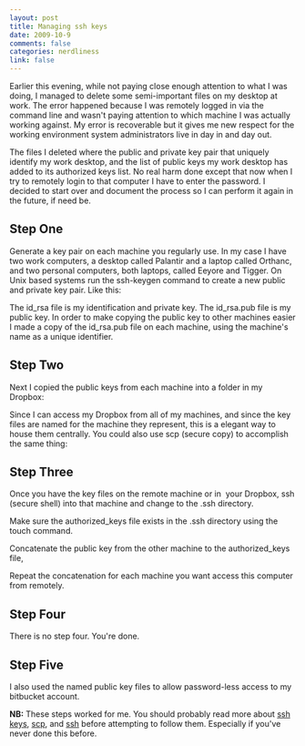 ```yaml
--- 
layout: post
title: Managing ssh keys
date: 2009-10-9
comments: false
categories: nerdliness
link: false
---
```

Earlier this evening, while not paying close enough attention to what I was doing, I managed to delete some semi-important files on my desktop at work. The error happened because I was remotely logged in via the command line and wasn't paying attention to which machine I was actually working against. My error is recoverable but it gives me new respect for the working environment system administrators live in day in and day out.

The files I deleted where the public and private key pair that uniquely identify my work desktop, and the list of public keys my work desktop has added to its authorized keys list. No real harm done except that now when I try to remotely login to that computer I have to enter the password. I decided to start over and document the process so I can perform it again in the future, if need be.
## Step One
Generate a key pair on each machine you regularly use. In my case I have two work computers, a desktop called Palantir and a laptop called Orthanc, and two personal computers, both laptops, called Eeyore and Tigger. On Unix based systems run the ssh-keygen command to create a new public and private key pair. Like this:

The id_rsa file is my identification and private key. The id_rsa.pub file is my public key. In order to make copying the public key to other machines easier I made a copy of the id_rsa.pub file on each machine, using the machine's name as a unique identifier.

## Step Two
Next I copied the public keys from each machine into a folder in my Dropbox:

Since I can access my Dropbox from all of my machines, and since the key files are named for the machine they represent, this is a elegant way to house them centrally. You could also use scp (secure copy) to accomplish the same thing:

## Step Three
Once you have the key files on the remote machine or in  your Dropbox, ssh (secure shell) into that machine and change to the .ssh directory.

Make sure the authorized_keys file exists in the .ssh directory using the touch command.

Concatenate the public key from the other machine to the authorized_keys file,

Repeat the concatenation for each machine you want access this computer from remotely.
## Step Four
There is no step four. You're done.
## Step Five
I also used the named public key files to allow password-less access to my bitbucket account.

<strong>NB:</strong> These steps worked for me. You should probably read more about <a title="Quick Logins with ssh Client Keys" href="http://oreilly.com/pub/h/66">ssh keys</a>, <a title="Copying Files with scp" href="http://www.lesbell.com.au/Home.nsf/b8ec57204f60dfcb4a2568c60014ed0f/04eaff076bce249dca256fb6007f53e5?OpenDocument">scp</a>, and <a title="Secure Shell" href="http://en.wikipedia.org/wiki/Secure_Shell">ssh</a> before attempting to follow them. Especially if you've never done this before.
